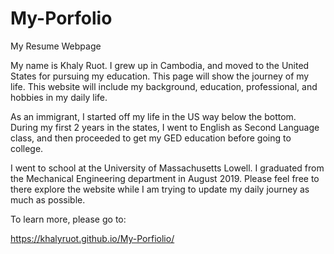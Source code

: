 # My-Porfolio
My Resume Webpage

   My name is Khaly Ruot. I grew up in Cambodia, and moved to the United States for pursuing my education. 
This page will show the journey of my life. This website will include my background, education, professional, and hobbies in my daily life. 


As an immigrant, I started off my life in the US way below the bottom. During my first 2 years in the states, I went to English as Second Language class, and then proceeded to get my GED education before going to college. 


I went to school at the University of Massachusetts Lowell. I graduated from the Mechanical Engineering department in August 2019. 
Please feel free to there explore the website while I am trying to update my daily journey as much as possible.

To learn more, please go to:  

https://khalyruot.github.io/My-Porfiolio/
